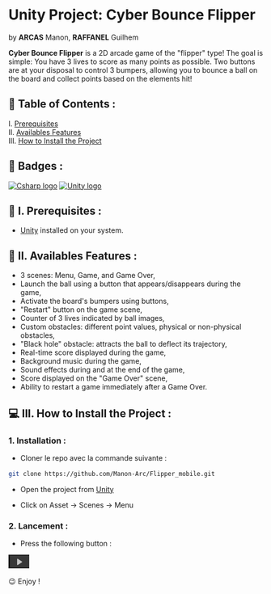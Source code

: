 # Unity Project: Cyber Bounce Flipper

by **ARCAS** Manon, **RAFFANEL** Guilhem

**Cyber Bounce Flipper** is a 2D arcade game of the "flipper" type!
The goal is simple: You have 3 lives to score as many points as possible. Two buttons are at your disposal to control 3 bumpers, allowing you to bounce a ball on the board and collect points based on the elements hit!

## 📌 Table of Contents :
   
I. [Prerequisites](#🔧-i-prerequisites)  
II. [Availables Features](#🌟-ii-available-features)  
III. [How to Install the Project](#💻-iii-how-to-install-the-project)  

## 🎯 Badges :

[![Csharp logo](https://img.shields.io/badge/Language-CSharp-green
)](https://learn.microsoft.com/fr-fr/dotnet/csharp//)
[![Unity logo](https://img.shields.io/badge/Software-Unity-black
)](https://unity.com/fr/)

## 🔧 I. Prerequisites :

- [Unity](https://unity.com/fr/download) installed on your system.

## 🌟 II. Availables Features :

- 3 scenes: Menu, Game, and Game Over,
- Launch the ball using a button that appears/disappears during the game,
- Activate the board's bumpers using buttons,
- "Restart" button on the game scene,
- Counter of 3 lives indicated by ball images,
- Custom obstacles: different point values, physical or non-physical obstacles,
- "Black hole" obstacle: attracts the ball to deflect its trajectory,
- Real-time score displayed during the game,
- Background music during the game,
- Sound effects during and at the end of the game,
- Score displayed on the "Game Over" scene,
- Ability to restart a game immediately after a Game Over.

## 💻 III. How to Install the Project :

### 1. Installation :

- Cloner le repo avec la commande suivante :
```bash
git clone https://github.com/Manon-Arc/Flipper_mobile.git
```
- Open the project from [Unity](https://unity.com/fr/download)

- Click on Asset -> Scenes -> Menu

### 2. Lancement :

- Press the following button :

![button](./img/button.png)

😉 Enjoy !